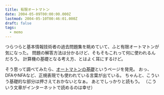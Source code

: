 ```yaml
---
title: 有限オートマトン
date: 2004-05-09T00:00:00.000Z
lastmod: 2004-05-10T00:46:01.000Z
draft: false
tags:
  - memo
---
```


つらつらと基本情報技術者の過去問題集を眺めていて、ふと有限オートマトンが気になった。 問題の解答方法は分かるけど、そもそもこれって何に使われるんだろう。 計算機の基礎となる考え方、とはよく耳にするけど。

そう思って調べてみたら、[オートマトンの基礎](http://www.adachi.ne.jp/users/katz/primer/automata.html)というページを発見。 おっ、DFAやNFAなど、正規表現でも使われている言葉が出ている。 ちゃんと、こういう基礎的な部分は押さえておかないとなぁ。 あとでしっかりと読もう。 （こういう文章がインターネットで読めるのは幸せ）
